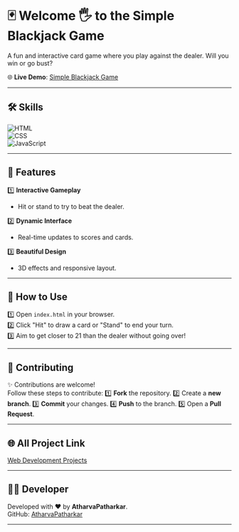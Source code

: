 # 🃏 Welcome 🖐 to the Simple Blackjack Game

A fun and interactive card game where you play against the dealer. Will you win or go bust?

🌐 **Live Demo**: [Simple Blackjack Game](https://atharvapatharkar.github.io/web-development-projects/Simple%20Blackjack%20Game/index.html) 

---

## 🛠️ Skills

![HTML](https://img.shields.io/badge/html5%20-%23E34F26.svg?&style=for-the-badge&logo=html5&logoColor=white)  
![CSS](https://img.shields.io/badge/css3%20-%231572B6.svg?&style=for-the-badge&logo=css3&logoColor=white)  
![JavaScript](https://img.shields.io/badge/javascript%20-%23323330.svg?&style=for-the-badge&logo=javascript&logoColor=%23F7DF1E)  

---

## 🌟 Features

1️⃣ **Interactive Gameplay**  
   - Hit or stand to try to beat the dealer.  

2️⃣ **Dynamic Interface**  
   - Real-time updates to scores and cards.  

3️⃣ **Beautiful Design**  
   - 3D effects and responsive layout.  

---

## 🚀 How to Use

1️⃣ Open `index.html` in your browser.  
2️⃣ Click "Hit" to draw a card or "Stand" to end your turn.  
3️⃣ Aim to get closer to 21 than the dealer without going over!  

---

## 🤝 Contributing

✨ Contributions are welcome!  
Follow these steps to contribute:
1️⃣ **Fork** the repository.
2️⃣ Create a **new branch**.
3️⃣ **Commit** your changes.
4️⃣ **Push** to the branch.
5️⃣ Open a **Pull Request**.

---

## 🌐 All Project Link

[Web Development Projects](https://atharvapatharkar.github.io/web-development-projects/)

---

## 🧑‍💻 Developer

Developed with ❤️ by **AtharvaPatharkar**.  
GitHub: [AtharvaPatharkar](https://github.com/AtharvaPatharkar)

---